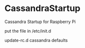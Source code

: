 CassandraStartup
================

Cassandra Startup for Raspberry Pi

put the file in /etc/init.d

update-rc.d cassandra defaults
